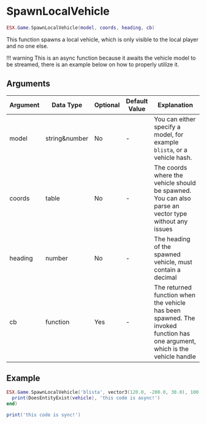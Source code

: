 # SpawnLocalVehicle

```lua
ESX.Game.SpawnLocalVehicle(model, coords, heading, cb)
```

This function spawns a local vehicle, which is only visible to the local player and no one else.

!!! warning
This is an async function because it awaits the vehicle model to be streamed, there is an example below on how to properly utilize it.

## Arguments

| Argument | Data Type     | Optional | Default Value | Explanation                                                                                                                 |
| -------- | ------------- | -------- | ------------- | --------------------------------------------------------------------------------------------------------------------------- |
| model    | string&number | No       | -             | You can either specify a model, for example `blista`, or a vehicle hash.                                                    |
| coords   | table         | No       | -             | The coords where the vehicle should be spawned. You can also parse an vector type without any issues                        |
| heading  | number        | No       | -             | The heading of the spawned vehicle, must contain a decimal                                                                  |
| cb       | function      | Yes      | -             | The returned function when the vehicle has been spawned. The invoked function has one argument, which is the vehicle handle |

## Example

```lua
ESX.Game.SpawnLocalVehicle('blista', vector3(120.0, -200.0, 30.0), 100.0, function(vehicle)
  print(DoesEntityExist(vehicle), 'this code is async!')
end)

print('this code is sync!')
```
